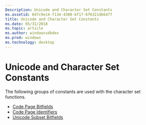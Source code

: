 ```yaml
---
Description: Unicode and Character Set Constants
ms.assetid: 647c9e14-f134-4300-bf17-6f6321db6477
title: Unicode and Character Set Constants
ms.date: 05/31/2018
ms.topic: article
ms.author: windowssdkdev
ms.prod: windows
ms.technology: desktop
---
```


# Unicode and Character Set Constants

The following groups of constants are used with the character set functions.

-   [Code Page Bitfields](code-page-bitfields.md)
-   [Code Page Identifiers](code-page-identifiers.md)
-   [Unicode Subset Bitfields](unicode-subset-bitfields.md)

 

 



